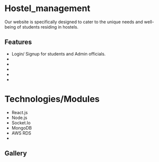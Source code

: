 # Hostel_management
Our website is specifically designed to cater to the unique needs and well-being of students residing in hostels.

## Features
+ Login/ Signup for students and Admin officials.
+ 
+
+
+
+

 # Technologies/Modules
+ React.js
+ Node.js
+ Socket.Io
+ MongoDB
+ AWS RDS
+
## Gallery

